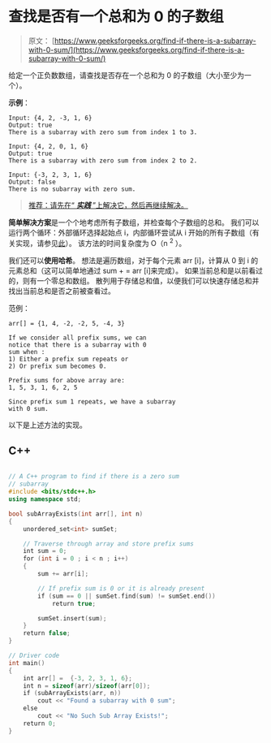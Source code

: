 # 查找是否有一个总和为 0 的子数组

> 原文： [https://www.geeksforgeeks.org/find-if-there-is-a-subarray-with-0-sum/](https://www.geeksforgeeks.org/find-if-there-is-a-subarray-with-0-sum/)

给定一个正负数数组，请查找是否存在一个总和为 0 的子数组（大小至少为一个）。

**示例**：

```
Input: {4, 2, -3, 1, 6}
Output: true 
There is a subarray with zero sum from index 1 to 3.

Input: {4, 2, 0, 1, 6}
Output: true 
There is a subarray with zero sum from index 2 to 2.

Input: {-3, 2, 3, 1, 6}
Output: false
There is no subarray with zero sum.

```

> [推荐：请先在“ ***实践*** ”上解决它，然后再继续解决。](https://practice.geeksforgeeks.org/problems/subarray-with-0-sum/0)

**简单解决方案**是一个个地考虑所有子数组，并检查每个子数组的总和。 我们可以运行两个循环：外部循环选择起始点 i，内部循环尝试从 i 开始的所有子数组（有关实现，请参见[此](https://www.geeksforgeeks.org/find-subarray-with-given-sum/)）。 该方法的时间复杂度为 O（n <sup>2</sup> ）。

我们还可以**使用哈希**。 想法是遍历数组，对于每个元素 arr [i]，计算从 0 到 i 的元素总和（这可以简单地通过 sum + = arr [i]来完成）。 如果当前总和是以前看过的，则有一个零总和数组。 散列用于存储总和值，以便我们可以快速存储总和并找出当前总和是否之前被查看过。

范例：

```
arr[] = {1, 4, -2, -2, 5, -4, 3}

If we consider all prefix sums, we can
notice that there is a subarray with 0
sum when :
1) Either a prefix sum repeats or
2) Or prefix sum becomes 0.

Prefix sums for above array are:
1, 5, 3, 1, 6, 2, 5

Since prefix sum 1 repeats, we have a subarray
with 0 sum. 

```

以下是上述方法的实现。

## C++ 

```cpp

// A C++ program to find if there is a zero sum 
// subarray 
#include <bits/stdc++.h> 
using namespace std; 

bool subArrayExists(int arr[], int n) 
{ 
    unordered_set<int> sumSet; 

    // Traverse through array and store prefix sums 
    int sum = 0; 
    for (int i = 0 ; i < n ; i++) 
    { 
        sum += arr[i]; 

        // If prefix sum is 0 or it is already present 
        if (sum == 0 || sumSet.find(sum) != sumSet.end()) 
            return true; 

        sumSet.insert(sum); 
    } 
    return false; 
} 

// Driver code 
int main() 
{ 
    int arr[] =  {-3, 2, 3, 1, 6}; 
    int n = sizeof(arr)/sizeof(arr[0]); 
    if (subArrayExists(arr, n)) 
        cout << "Found a subarray with 0 sum"; 
    else
        cout << "No Such Sub Array Exists!"; 
    return 0; 
} 

```